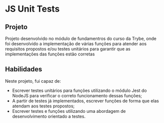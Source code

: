 <!-- # :construction: README customizado em construção ! :construction:
 Olá, Tryber!
Esse é apenas um arquivo inicial para o README do seu projeto no qual você pode customizar e reutilizar todas as vezes que for executar o trybe-publisher.

Para deixá-lo com a sua cara, basta alterar o seguinte arquivo da sua máquina: ~/.student-repo-publisher/custom/_NEW_README.md

É essencial que você preencha esse documento por conta própria, ok?
Não deixe de usar nossas dicas de escrita de README de projetos, e deixe sua criatividade brilhar!
:warning: IMPORTANTE: você precisa deixar nítido:
- quais arquivos/pastas foram desenvolvidos por você; 
- quais arquivos/pastas foram desenvolvidos por outra pessoa estudante;
- quais arquivos/pastas foram desenvolvidos pela Trybe.
-->

# JS Unit Tests

## Projeto

Projeto desenvolvido no módulo de fundamentros do curso da Trybe, onde foi desenvolvido a implementação de várias funções para atender aos requisitos propostos e/ou testes unitários para garantir que as implementações das funções estão corretas


## Habilidades

Neste projeto, fui capaz de:

- Escrever testes unitários para funções utilizando o módulo Jest do NodeJS para verificar o correto funcionamento dessas funções;
- A partir de testes já implementados, escrever funções de forma que elas atendam aos testes propostos;
- Escrever testes e funções utilizando uma abordagem de desenvolvimento orientado a testes.


